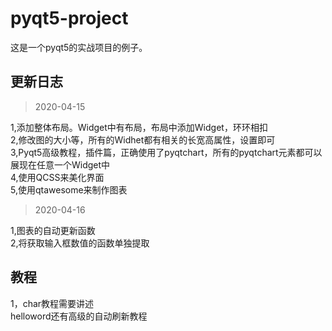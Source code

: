 # pyqt5-project
这是一个pyqt5的实战项目的例子。
## 更新日志
> 2020-04-15  

1,添加整体布局。Widget中有布局，布局中添加Widget，环环相扣  
2,修改图的大小等，所有的Widhet都有相关的长宽高属性，设置即可  
3,Pyqt5高级教程，插件篇，正确使用了pyqtchart，所有的pyqtchart元素都可以展现在任意一个Widget中  
4,使用QCSS来美化界面  
5,使用qtawesome来制作图表

> 2020-04-16

1,图表的自动更新函数  
2,将获取输入框数值的函数单独提取


## 教程
1，char教程需要讲述  
helloword还有高级的自动刷新教程